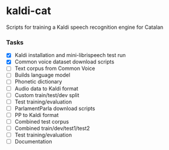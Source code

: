 # kaldi-cat
Scripts for training a Kaldi speech recognition engine for Catalan

### Tasks

- [x] Kaldi installation and mini-librispeech test run
- [x] Common voice dataset download scripts
- [ ] Text corpus from Common Voice
- [ ] Builds language model
- [ ] Phonetic dictionary
- [ ] Audio data to Kaldi format
- [ ] Custom train/test/dev split
- [ ] Test training/evaluation
- [ ] ParlamentParla download scripts
- [ ] PP to Kaldi format
- [ ] Combined test corpus
- [ ] Combined train/dev/test1/test2
- [ ] Test training/evaluation
- [ ] Documentation